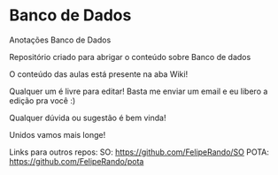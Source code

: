 # Banco de Dados
Anotações Banco de Dados



Repositório criado para abrigar o conteúdo sobre Banco de dados

O conteúdo das aulas está presente na aba Wiki!

Qualquer um é livre para editar! Basta me enviar um email e eu libero a edição pra você :)

Qualquer dúvida ou sugestão é bem vinda!

Unidos vamos mais longe!

Links para outros repos:
SO: https://github.com/FelipeRando/SO 
POTA: https://github.com/FelipeRando/pota
